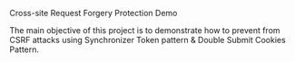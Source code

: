 Cross-site Request Forgery Protection Demo

The main objective of this project is to demonstrate how to prevent from CSRF attacks using Synchronizer Token pattern & Double Submit Cookies Pattern.
